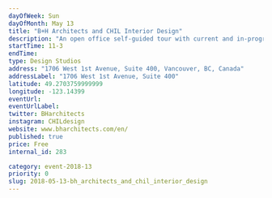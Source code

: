 ```yaml
---
dayOfWeek: Sun
dayOfMonth: May 13
title: "B+H Architects and CHIL Interior Design"
description: "An open office self-guided tour with current and in-progress projects displayed for the public to see our design process and finished works."
startTime: 11-3
endTime: 
type: Design Studios
address: "1706 West 1st Avenue, Suite 400, Vancouver, BC, Canada"
addressLabel: "1706 West 1st Avenue, Suite 400"
latitude: 49.2703759999999
longitude: -123.14399
eventUrl: 
eventUrlLabel: 
twitter: BHarchitects
instagram: CHILdesign
website: www.bharchitects.com/en/
published: true
price: Free
internal_id: 283

category: event-2018-13
priority: 0
slug: 2018-05-13-bh_architects_and_chil_interior_design
---
```

